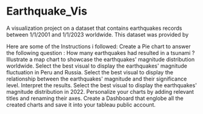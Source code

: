 # Earthquake_Vis
A visualization project on a dataset that contains earthquakes records between 1/1/2001 and 1/1/2023 worldwide. This dataset was provided by

Here are some of the Instructions i followed:
Create a Pie chart to answer the following question : How many earthquakes had resulted in a tsunami ?
Illustrate a map chart to showcase the earthquakes' magnitude distribution worldwide.
Select the best visual to display the earthquakes' magnitude fluctuation in Peru and Russia.
Select the best visual to display the relationship between the earthquakes' magnitude and their significance level. Interpret the results.
Select the best visual to display the earthquakes' magnitude distribution in 2022.
Personalize your charts by adding relevant titles and renaming their axes.
Create a Dashboard that englobe all the created charts and save it into your tableau public account.
